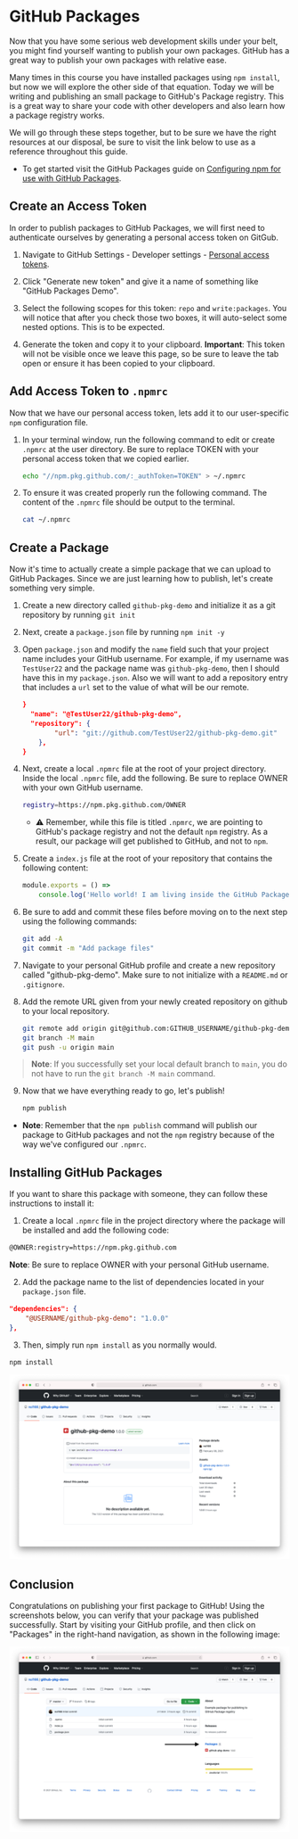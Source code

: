 # GitHub Packages

Now that you have some serious web development skills under your belt, you might find yourself wanting to publish your own packages. GitHub has a great way to publish your own packages with relative ease.

Many times in this course you have installed packages using `npm install`, but now we will explore the other side of that equation. Today we will be writing and publishing an small package to GitHub's Package registry. This is a great way to share your code with other developers and also learn how a package registry works.

We will go through these steps together, but to be sure we have the right resources at our disposal, be sure to visit the link below to use as a reference throughout this guide.

* To get started visit the GitHub Packages guide on [Configuring npm for use with GitHub Packages](https://docs.github.com/en/packages/guides/configuring-npm-for-use-with-github-packages).

## Create an Access Token

In order to publish packages to GitHub Packages, we will first need to authenticate ourselves by generating a personal access token on GitGub.

1. Navigate to GitHub Settings - Developer settings - [Personal access tokens](https://github.com/settings/tokens).

2. Click "Generate new token" and give it a name of something like "GitHub Packages Demo".

3. Select the following scopes for this token: `repo` and `write:packages`. You will notice that after you check those two boxes, it will auto-select some nested options. This is to be expected.

4. Generate the token and copy it to your clipboard. **Important**: This token will not be visible once we leave this page, so be sure to leave the tab open or ensure it has been copied to your clipboard.

## Add Access Token to `.npmrc`

Now that we have our personal access token, lets add it to our user-specific `npm` configuration file.

1. In your terminal window, run the following command to edit or create `.npmrc` at the user directory. Be sure to replace TOKEN with your personal access token that we copied earlier.

    ```sh
    echo "//npm.pkg.github.com/:_authToken=TOKEN" > ~/.npmrc
    ```

2. To ensure it was created properly run the following command. The content of the `.npmrc` file should be output to the terminal.

    ```sh
    cat ~/.npmrc
    ```

## Create a Package

Now it's time to actually create a simple package that we can upload to GitHub Packages. Since we are just learning how to publish, let's create something very simple.

1. Create a new directory called `github-pkg-demo` and initialize it as a git repository by running `git init`

2. Next, create a `package.json` file by running `npm init -y`

3. Open `package.json` and modify the `name` field such that your project name includes your GitHub username. For example, if my username was `TestUser22` and the package name was `github-pkg-demo`, then I should have this in my `package.json`. Also we will want to add a repository entry that includes a `url` set to the value of what will be our remote.

    ```json
    }
      "name": "@TestUser22/github-pkg-demo",
      "repository": {
            "url": "git://github.com/TestUser22/github-pkg-demo.git"
        },
    }
    ```

4. Next, create a local `.npmrc` file at the root of your project directory. Inside the local `.npmrc` file, add the following. Be sure to replace OWNER with your own GitHub username.

    ```sh
    registry=https://npm.pkg.github.com/OWNER
    ```

    * ⚠️ Remember, while this file is titled `.npmrc`, we are pointing to GitHub's package registry and not the default `npm` registry. As a result, our package will get published to GitHub, and not to `npm`.

5. Create a `index.js` file at the root of your repository that contains the following content:

    ```js
    module.exports = () =>
        console.log('Hello world! I am living inside the GitHub Package Registry');
    ```

6. Be sure to add and commit these files before moving on to the next step using the following commands:

    ```sh
    git add -A
    git commit -m "Add package files"
    ```

7. Navigate to your personal GitHub profile and create a new repository called "github-pkg-demo". Make sure to not initialize with a `README.md` or `.gitignore`.

8. Add the remote URL given from your newly created repository on github to your local repository.

    ```sh
    git remote add origin git@github.com:GITHUB_USERNAME/github-pkg-demo.git
    git branch -M main
    git push -u origin main
    ```

> **Note**: If you successfully set your local default branch to `main`, you do not have to run the `git branch -M main` command.

9. Now that we have everything ready to go, let's publish!

    ```sh
    npm publish
    ```
* **Note**: Remember that the `npm publish` command will publish our package to GitHub packages and not the `npm` registry because of the way we've configured our `.npmrc`.

## Installing GitHub Packages

If you want to share this package with someone, they can follow these instructions to install it:

1. Create a local `.npmrc` file in the project directory where the package will be installed and add the following code:

```sh
@OWNER:registry=https://npm.pkg.github.com
```

**Note**: Be sure to replace OWNER with your personal GitHub username.

2. Add the package name to the list of dependencies located in your `package.json` file.

```json
"dependencies": {
    "@USERNAME/github-pkg-demo": "1.0.0"
},
```

3. Then, simply run `npm install` as you normally would.

```sh
npm install
```

![packages-page](./Images/02-packages-page.png)

## Conclusion

Congratulations on publishing your first package to GitHub! Using the screenshots below, you can verify that your package was published successfully. Start by visiting your GitHub profile, and then click on "Packages" in the right-hand navigation, as shown in the following image:

![packages](./Images/01-packages.png)
